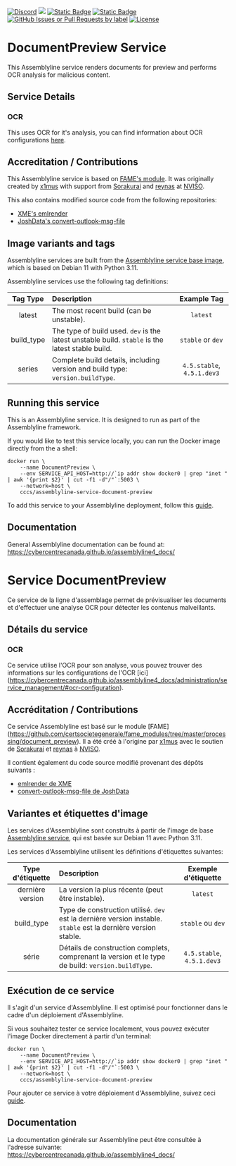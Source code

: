 [![Discord](https://img.shields.io/badge/chat-on%20discord-7289da.svg?sanitize=true)](https://discord.gg/GUAy9wErNu)
[![](https://img.shields.io/discord/908084610158714900)](https://discord.gg/GUAy9wErNu)
[![Static Badge](https://img.shields.io/badge/github-assemblyline-blue?logo=github)](https://github.com/CybercentreCanada/assemblyline)
[![Static Badge](https://img.shields.io/badge/github-assemblyline\_service\_document\_preview-blue?logo=github)](https://github.com/CybercentreCanada/assemblyline-service-document-preview)
[![GitHub Issues or Pull Requests by label](https://img.shields.io/github/issues/CybercentreCanada/assemblyline/service-document-preview)](https://github.com/CybercentreCanada/assemblyline/issues?q=is:issue+is:open+label:service-document-preview)
[![License](https://img.shields.io/github/license/CybercentreCanada/assemblyline-service-document-preview)](./LICENSE)
# DocumentPreview Service

This Assemblyline service renders documents for preview and performs OCR analysis for malicious content.

## Service Details

### OCR
This uses OCR for it's analysis, you can find information about OCR configurations [here](https://cybercentrecanada.github.io/assemblyline4_docs/administration/service_management/#ocr-configuration).

## Accreditation / Contributions
This Assemblyline service is based on [FAME's module](https://github.com/certsocietegenerale/fame_modules/tree/master/processing/document_preview).
It was originally created by [x1mus](https://github.com/x1mus) with support from [Sorakurai](https://github.com/Sorakurai) and [reynas](https://github.com/reynas) at [NVISO](https://github.com/NVISOsecurity).

This also contains modified source code from the following repositories:
- [XME's emlrender](https://github.com/xme/emlrender)
- [JoshData's convert-outlook-msg-file](https://github.com/JoshData/convert-outlook-msg-file)

## Image variants and tags

Assemblyline services are built from the [Assemblyline service base image](https://hub.docker.com/r/cccs/assemblyline-v4-service-base),
which is based on Debian 11 with Python 3.11.

Assemblyline services use the following tag definitions:

| **Tag Type** | **Description**                                                                                  |      **Example Tag**       |
| :----------: | :----------------------------------------------------------------------------------------------- | :------------------------: |
|    latest    | The most recent build (can be unstable).                                                         |          `latest`          |
|  build_type  | The type of build used. `dev` is the latest unstable build. `stable` is the latest stable build. |     `stable` or `dev`      |
|    series    | Complete build details, including version and build type: `version.buildType`.                   | `4.5.stable`, `4.5.1.dev3` |

## Running this service

This is an Assemblyline service. It is designed to run as part of the Assemblyline framework.

If you would like to test this service locally, you can run the Docker image directly from the a shell:

    docker run \
        --name DocumentPreview \
        --env SERVICE_API_HOST=http://`ip addr show docker0 | grep "inet " | awk '{print $2}' | cut -f1 -d"/"`:5003 \
        --network=host \
        cccs/assemblyline-service-document-preview

To add this service to your Assemblyline deployment, follow this
[guide](https://cybercentrecanada.github.io/assemblyline4_docs/developer_manual/services/run_your_service/#add-the-container-to-your-deployment).

## Documentation

General Assemblyline documentation can be found at: https://cybercentrecanada.github.io/assemblyline4_docs/

# Service DocumentPreview

Ce service de la ligne d'assemblage permet de prévisualiser les documents et d'effectuer une analyse OCR pour détecter les contenus malveillants.

## Détails du service

### OCR
Ce service utilise l'OCR pour son analyse, vous pouvez trouver des informations sur les configurations de l'OCR [ici] (https://cybercentrecanada.github.io/assemblyline4_docs/administration/service_management/#ocr-configuration).

## Accréditation / Contributions
Ce service Assemblyline est basé sur le module [FAME] (https://github.com/certsocietegenerale/fame_modules/tree/master/processing/document_preview).
Il a été créé à l'origine par [x1mus](https://github.com/x1mus) avec le soutien de [Sorakurai](https://github.com/Sorakurai) et [reynas](https://github.com/reynas) à [NVISO](https://github.com/NVISOsecurity).

Il contient également du code source modifié provenant des dépôts suivants :
- [emlrender de XME](https://github.com/xme/emlrender)
- [convert-outlook-msg-file de JoshData](https://github.com/JoshData/convert-outlook-msg-file)

## Variantes et étiquettes d'image

Les services d'Assemblyline sont construits à partir de l'image de base [Assemblyline service](https://hub.docker.com/r/cccs/assemblyline-v4-service-base),
qui est basée sur Debian 11 avec Python 3.11.

Les services d'Assemblyline utilisent les définitions d'étiquettes suivantes:

| **Type d'étiquette** | **Description**                                                                                                |  **Exemple d'étiquette**   |
| :------------------: | :------------------------------------------------------------------------------------------------------------- | :------------------------: |
|   dernière version   | La version la plus récente (peut être instable).                                                               |          `latest`          |
|      build_type      | Type de construction utilisé. `dev` est la dernière version instable. `stable` est la dernière version stable. |     `stable` ou `dev`      |
|        série         | Détails de construction complets, comprenant la version et le type de build: `version.buildType`.              | `4.5.stable`, `4.5.1.dev3` |

## Exécution de ce service

Il s'agit d'un service d'Assemblyline. Il est optimisé pour fonctionner dans le cadre d'un déploiement d'Assemblyline.

Si vous souhaitez tester ce service localement, vous pouvez exécuter l'image Docker directement à partir d'un terminal:

    docker run \
        --name DocumentPreview \
        --env SERVICE_API_HOST=http://`ip addr show docker0 | grep "inet " | awk '{print $2}' | cut -f1 -d"/"`:5003 \
        --network=host \
        cccs/assemblyline-service-document-preview

Pour ajouter ce service à votre déploiement d'Assemblyline, suivez ceci
[guide](https://cybercentrecanada.github.io/assemblyline4_docs/fr/developer_manual/services/run_your_service/#add-the-container-to-your-deployment).

## Documentation

La documentation générale sur Assemblyline peut être consultée à l'adresse suivante: https://cybercentrecanada.github.io/assemblyline4_docs/
